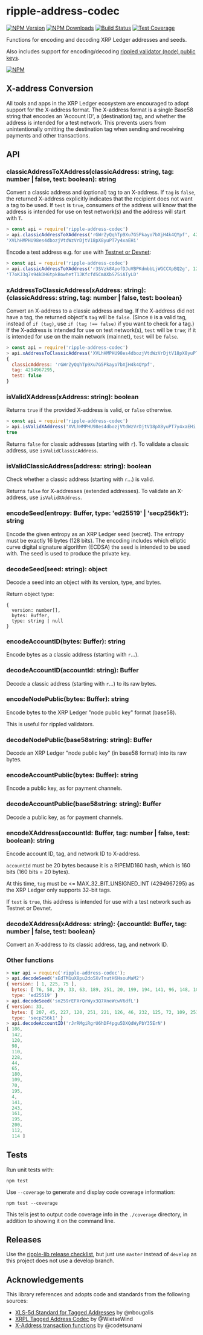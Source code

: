 # ripple-address-codec

[![NPM Version][npm-version-image]][npm-url]
[![NPM Downloads][npm-downloads-image]][npm-url]
[![Build Status][travis-image]][travis-url]
[![Test Coverage][coveralls-image]][coveralls-url]

Functions for encoding and decoding XRP Ledger addresses and seeds.

Also includes support for encoding/decoding [rippled validator (node) public keys](https://xrpl.org/run-rippled-as-a-validator.html).

[![NPM](https://nodei.co/npm/ripple-address-codec.png)](https://www.npmjs.org/package/ripple-address-codec)

## X-address Conversion

All tools and apps in the XRP Ledger ecosystem are encouraged to adopt support for the X-address format. The X-address format is a single Base58 string that encodes an 'Account ID', a (destination) tag, and whether the address is intended for a test network. This prevents users from unintentionally omitting the destination tag when sending and receiving payments and other transactions.

## API

### classicAddressToXAddress(classicAddress: string, tag: number | false, test: boolean): string

Convert a classic address and (optional) tag to an X-address. If `tag` is `false`, the returned X-address explicitly indicates that the recipient does not want a tag to be used. If `test` is `true`, consumers of the address will know that the address is intended for use on test network(s) and the address will start with `T`.

```js
> const api = require('ripple-address-codec')
> api.classicAddressToXAddress('rGWrZyQqhTp9Xu7G5Pkayo7bXjH4k4QYpf', 4294967295)
'XVLhHMPHU98es4dbozjVtdWzVrDjtV18pX8yuPT7y4xaEHi'
```

Encode a test address e.g. for use with [Testnet or Devnet](https://xrpl.org/xrp-testnet-faucet.html):

```js
> const api = require('ripple-address-codec')
> api.classicAddressToXAddress('r3SVzk8ApofDJuVBPKdmbbLjWGCCXpBQ2g', 123, true)
'T7oKJ3q7s94kDH6tpkBowhetT1JKfcfdSCmAXbS75iATyLD'
```

### xAddressToClassicAddress(xAddress: string): {classicAddress: string, tag: number | false, test: boolean}

Convert an X-address to a classic address and tag. If the X-address did not have a tag, the returned object's `tag` will be `false`. (Since `0` is a valid tag, instead of `if (tag)`, use `if (tag !== false)` if you want to check for a tag.) If the X-address is intended for use on test network(s), `test` will be `true`; if it is intended for use on the main network (mainnet), `test` will be `false`.

```js
> const api = require('ripple-address-codec')
> api.xAddressToClassicAddress('XVLhHMPHU98es4dbozjVtdWzVrDjtV18pX8yuPT7y4xaEHi')
{
  classicAddress: 'rGWrZyQqhTp9Xu7G5Pkayo7bXjH4k4QYpf',
  tag: 4294967295,
  test: false
}
```

### isValidXAddress(xAddress: string): boolean

Returns `true` if the provided X-address is valid, or `false` otherwise.

```js
> const api = require('ripple-address-codec')
> api.isValidXAddress('XVLhHMPHU98es4dbozjVtdWzVrDjtV18pX8yuPT7y4xaEHi')
true
```

Returns `false` for classic addresses (starting with `r`). To validate a classic address, use `isValidClassicAddress`.

### isValidClassicAddress(address: string): boolean

Check whether a classic address (starting with `r`...) is valid.

Returns `false` for X-addresses (extended addresses). To validate an X-address, use `isValidXAddress`.

### encodeSeed(entropy: Buffer, type: 'ed25519' | 'secp256k1'): string

Encode the given entropy as an XRP Ledger seed (secret). The entropy must be exactly 16 bytes (128 bits). The encoding includes which elliptic curve digital signature algorithm (ECDSA) the seed is intended to be used with. The seed is used to produce the private key.

### decodeSeed(seed: string): object

Decode a seed into an object with its version, type, and bytes.

Return object type:
```
{
  version: number[],
  bytes: Buffer,
  type: string | null
}
```

### encodeAccountID(bytes: Buffer): string

Encode bytes as a classic address (starting with `r`...).

### decodeAccountID(accountId: string): Buffer

Decode a classic address (starting with `r`...) to its raw bytes.

### encodeNodePublic(bytes: Buffer): string

Encode bytes to the XRP Ledger "node public key" format (base58).

This is useful for rippled validators.

### decodeNodePublic(base58string: string): Buffer

Decode an XRP Ledger "node public key" (in base58 format) into its raw bytes.

### encodeAccountPublic(bytes: Buffer): string

Encode a public key, as for payment channels.

### decodeAccountPublic(base58string: string): Buffer

Decode a public key, as for payment channels.

### encodeXAddress(accountId: Buffer, tag: number | false, test: boolean): string

Encode account ID, tag, and network ID to X-address.

`accountId` must be 20 bytes because it is a RIPEMD160 hash, which is 160 bits (160 bits = 20 bytes).

At this time, `tag` must be <= MAX_32_BIT_UNSIGNED_INT (4294967295) as the XRP Ledger only supports 32-bit tags.

If `test` is `true`, this address is intended for use with a test network such as Testnet or Devnet.

### decodeXAddress(xAddress: string): {accountId: Buffer, tag: number | false, test: boolean}

Convert an X-address to its classic address, tag, and network ID.

### Other functions

```js
> var api = require('ripple-address-codec');
> api.decodeSeed('sEdTM1uX8pu2do5XvTnutH6HsouMaM2')
{ version: [ 1, 225, 75 ],
  bytes: [ 76, 58, 29, 33, 63, 189, 251, 20, 199, 194, 141, 96, 148, 105, 179, 65 ],
  type: 'ed25519' }
> api.decodeSeed('sn259rEFXrQrWyx3Q7XneWcwV6dfL')
{ version: 33,
  bytes: [ 207, 45, 227, 120, 251, 221, 126, 46, 232, 125, 72, 109, 251, 90, 123, 255 ],
  type: 'secp256k1' }
> api.decodeAccountID('rJrRMgiRgrU6hDF4pgu5DXQdWyPbY35ErN')
[ 186,
  142,
  120,
  98,
  110,
  228,
  44,
  65,
  180,
  109,
  70,
  195,
  4,
  141,
  243,
  161,
  195,
  200,
  112,
  114 ]
```

## Tests

Run unit tests with:

    npm test

Use `--coverage` to generate and display code coverage information:

    npm test --coverage

This tells jest to output code coverage info in the `./coverage` directory, in addition to showing it on the command line.

## Releases

Use the [ripple-lib release checklist](https://github.com/ripple/ripple-lib/wiki/Release-Checklist), but just use `master` instead of `develop` as this project does not use a develop branch.

## Acknowledgements

This library references and adopts code and standards from the following sources:

- [XLS-5d Standard for Tagged Addresses](https://github.com/xrp-community/standards-drafts/issues/6) by @nbougalis
- [XRPL Tagged Address Codec](https://github.com/xrp-community/xrpl-tagged-address-codec) by @WietseWind
- [X-Address transaction functions](https://github.com/codetsunami/xrpl-tools/tree/master/xaddress-functions) by @codetsunami

[coveralls-image]: https://badgen.net/coveralls/c/github/ripple/ripple-address-codec/master
[coveralls-url]: https://coveralls.io/r/ripple/ripple-address/codec?branch=master
[npm-downloads-image]: https://badgen.net/npm/dm/ripple-address-codec
[npm-url]: https://npmjs.org/package/ripple-address-codec
[npm-version-image]: https://badgen.net/npm/v/ripple-address-codec
[travis-image]: https://badgen.net/travis/ripple/ripple-address-codec/master
[travis-url]: https://travis-ci.org/github/ripple/ripple-address-codec
